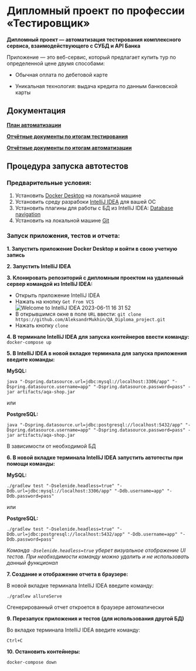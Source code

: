 # Дипломный проект по профессии «Тестировщик»
**Дипломный проект — автоматизация тестирования комплексного сервиса, взаимодействующего с СУБД и API Банка**

Приложение — это веб-сервис, который предлагает купить тур по определенной цене двумя способами:

- Обычная оплата по дебетовой карте

- Уникальная технология: выдача кредита по данным банковской карты

## Документация
**[План автоматизации](https://github.com/AleksandrMukhin/QA_Diploma_project/blob/main/documentation/Plan.md)**

**[Отчётные документы по итогам тестирования](https://github.com/AleksandrMukhin/QA_Diploma_project/blob/main/documentation/Report.md)**

**[Отчётные документы по итогам автоматизации](https://github.com/AleksandrMukhin/QA_Diploma_project/blob/main/documentation/Summary.md)**

## Процедура запуска автотестов
### Предварительные условия:
1. Установить [Docker Desktop](https://docs.docker.com/desktop/) на локальной машине
2. Установить среду разрабоки [IntelliJ IDEA](https://www.jetbrains.com/ru-ru/idea/download/#section=windows) для вашей ОС
3. Установить плагины для работы с БД из IntelliJ IDEA: [Database navigation](https://plugins.jetbrains.com/plugin/1800-database-navigator) 
4. Установить на локальной машине [Git](https://git-scm.com/book/ru/v2/%D0%92%D0%B2%D0%B5%D0%B4%D0%B5%D0%BD%D0%B8%D0%B5-%D0%A3%D1%81%D1%82%D0%B0%D0%BD%D0%BE%D0%B2%D0%BA%D0%B0-Git)

### Запуск приложения, тестов и отчета:

**1. Запустить приложение Docker Desktop и войти в свою учетную запись**

**2. Запустить IntelliJ IDEA**

**3. Клонировать репозиторий с дипломным проектом на удаленный сервер командой из IntelliJ IDEA:**
* Открыть приложение IntelliJ IDEA
* Нажать на кнопку `Get From VCS`
![Welcome to IntelliJ IDEA 2023-06-11 16 31 52](https://github.com/AleksandrMukhin/QA_Diploma_project/assets/120710840/04412033-6de8-48bc-9d14-ad880b0ffda1)
* В открывшимся окне в поле `URL` ввести: 
`git clone https://github.com/AleksandrMukhin/QA_Diploma_project.git`
* Нажать кнопку `clone`

**4. В терминале IntelliJ IDEA для запуска контейнеров ввести команду:** `docker-compose up`

**5. В IntelliJ IDEA в новой вкладке терминала для запуска приложения введите команды:**

**MySQL:** 

`java "-Dspring.datasource.url=jdbc:mysql://localhost:3306/app" "-Dspring.datasource.username=app" "-Dspring.datasource.password=pass" -jar artifacts/aqa-shop.jar`

или

**PostgreSQL:**

`java "-Dspring.datasource.url=jdbc:postgresql://localhost:5432/app" "-Dspring.datasource.username=app" "-Dspring.datasource.password=pass" -jar artifacts/aqa-shop.jar`

В зависимости от необходимой БД

**6. В новой вкладке терминала IntelliJ IDEA запустить автотесты при помощи команды:** 

**MySQL:** 

`./gradlew test "-Dselenide.headless=true" "-Ddb.url=jdbc:mysql://localhost:3306/app" "-Ddb.username=app" "-Ddb.password=pass"`

или

**PostgreSQL:**

`./gradlew test "-Dselenide.headless=true" "-Ddb.url=jdbc:postgresql://localhost:5432/app" "-Ddb.username=app" "-Ddb.password=pass"`

*Команда `-Dselenide.headless=true` уберет визуальное отображение UI тестов. При необходимости команду можно удалить и не использовать данный функционал*

**7. Создание и отображение отчета в браузере:**

В новой вкладке терминала IntelliJ IDEA введите команду:

`./gradlew allureServe`

Сгенерированный отчет откроется в браузере автоматически

**9. Перезапуск приложения и тестов (для использования другой БД)**

Во вкладке терминала IntelliJ IDEA введите команду:

`Ctrl+C`

**10. Остановить контейнеры:** 

`docker-compose down`

